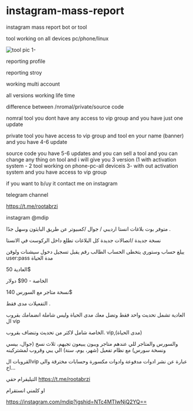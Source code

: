 # instagram-mass-report
instagram mass report bot or tool

tool working on all devices pc/phone/linux


![tool pic](https://files.catbox.moe/24ymqd.png)
1-

reporting profile 

reporting stroy

working multi account


all versions working life time


difference between /nromal/private/source code

nomral tool you dont have any access to vip group and you have just one update


private tool you have access to vip group and tool en your name (banner)  and you have 4-6 update 


source code you have 5-6 updates  and you can sell a tool and you can change any thing on tool and i will give you 3 version (1 with activation system  - 2 tool working on phone-pc-all deviceis 3- with out activation system  and you have access to vip group


if you want to b/uy it contact me on instagram

telegram channel

https://t.me/rootabrzi

instagram @mdip

متوفر بوت بلاغات انستا ارديبي / جوال /كمبيوتر عن طريق البايثون وسهل جدًا .

نسخة جديدة /اتصالات جديدة كل البلاغات تطلع داخل الركوست في الانستا

ييلغ حساب وستوري يتخطى الحساب الطالب رقم يقبل تسجيل دخول سيشنات ولوقن user:pass مدة الحياة

العادية 50$

الخاصة - 90$ دولار

نسخة متاجر مع السورس 140$

التفعيلات مدى فقط .

العادية تشمل تحديث واحد فقط وتضل معك مدى الحياة وليس شاملة انضمامك بقروب ال vip

الخاصة شامل لاكثر من تحديث وتنضاف بقروب. vip,(مدى الحياة)

والسورس والمتاجر للي عندهم متاجر ويبون يبيعون تجيهم، ثلاث نسخ (جوال، بيسي ونسخة سورس) مع نظام تفعيل (شهر، يوم، سنة) الي يبي وقروب لمشتركينه

القروبات الvip عبارة عن نشر ادوات مدفوعة وادوات مكسورة وحسابات مخترقة والى اخ...

التيليقرام حقي https://t.me/rootabrzi

او كلمني انستقرام

https://instagram.com/mdip?igshid=NTc4MTIwNjQ2YQ==
